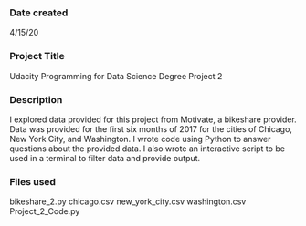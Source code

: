 ### Date created
4/15/20

### Project Title
Udacity Programming for Data Science Degree Project 2

### Description
I explored data provided for this project from Motivate, a bikeshare provider.
Data was provided for the first six months of 2017 for the cities of Chicago, New York City, and Washington.
I wrote code using Python to answer questions about the provided data.
I also wrote an interactive script to be used in a terminal to filter data and provide output.

### Files used
bikeshare_2.py
chicago.csv
new_york_city.csv
washington.csv
Project_2_Code.py

